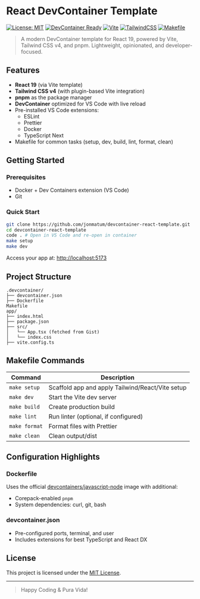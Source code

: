 # React DevContainer Template

[![License: MIT](https://img.shields.io/badge/License-MIT-yellow.svg)](LICENSE)
[![DevContainer Ready](https://img.shields.io/badge/devcontainer-ready-blue)](https://containers.dev/)
[![Vite](https://img.shields.io/badge/Vite-React_19-blueviolet)](https://vitejs.dev/)
[![TailwindCSS](https://img.shields.io/badge/TailwindCSS-4.0.0-38bdf8?logo=tailwindcss)](https://tailwindcss.com/)
[![Makefile](https://img.shields.io/badge/makefile-included-blue?logo=gnu)](https://www.gnu.org/software/make/)

> A modern DevContainer template for React 19, powered by Vite, Tailwind CSS v4, and pnpm. Lightweight, opinionated, and developer-focused.

## Features

- **React 19** (via Vite template)
- **Tailwind CSS v4** (with plugin-based Vite integration)
- **pnpm** as the package manager
- **DevContainer** optimized for VS Code with live reload
- Pre-installed VS Code extensions:
  - ESLint
  - Prettier
  - Docker
  - TypeScript Next
- Makefile for common tasks (setup, dev, build, lint, format, clean)

## Getting Started

### Prerequisites

- Docker + Dev Containers extension (VS Code)
- Git

### Quick Start

```bash
git clone https://github.com/jonmatum/devcontainer-react-template.git
cd devcontainer-react-template
code . # Open in VS Code and re-open in container
make setup
make dev
```

Access your app at: [http://localhost:5173](http://localhost:5173)

## Project Structure

```
.devcontainer/
├── devcontainer.json
├── Dockerfile
Makefile
app/
├── index.html
├── package.json
├── src/
│   └── App.tsx (fetched from Gist)
│   └── index.css
├── vite.config.ts
```

## Makefile Commands

| Command       | Description                                      |
| ------------- | ------------------------------------------------ |
| `make setup`  | Scaffold app and apply Tailwind/React/Vite setup |
| `make dev`    | Start the Vite dev server                        |
| `make build`  | Create production build                          |
| `make lint`   | Run linter (optional, if configured)             |
| `make format` | Format files with Prettier                       |
| `make clean`  | Clean output/dist                                |

## Configuration Highlights

### Dockerfile

Uses the official [devcontainers/javascript-node](https://mcr.microsoft.com/en-us/product/devcontainers/javascript-node) image with additional:

- Corepack-enabled `pnpm`
- System dependencies: curl, git, bash

### devcontainer.json

- Pre-configured ports, terminal, and user
- Includes extensions for best TypeScript and React DX

## License

This project is licensed under the [MIT License](LICENSE).

---

> Happy Coding & Pura Vida!
